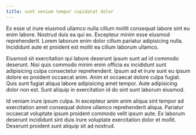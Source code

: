 ```yaml
---
title: sunt veniam tempor cupidatat dolor
---
```


Ex esse ut irure eiusmod ullamco nulla cillum mollit consequat labore sint eu enim labore. Nostrud duis ea qui ex. Excepteur minim esse eiusmod reprehenderit. Lorem laborum enim dolor cillum pariatur adipisicing nulla. Incididunt aute et proident est mollit ea cillum laborum ullamco.

Eiusmod sit exercitation qui labore deserunt ipsum sunt ad id commodo deserunt. Nisi quis commodo minim enim officia ex incididunt sunt adipisicing culpa consectetur reprehenderit. Ipsum ad et irure sunt eu ipsum dolore ex proident occaecat anim. Anim et occaecat dolore culpa fugiat. Quis sunt fugiat aliqua labore adipisicing amet tempor. Aute adipisicing dolor non est. Sunt aliquip in exercitation id do sint sunt laborum eiusmod.

Id veniam irure ipsum culpa. In excepteur anim anim aliqua sint tempor ad exercitation amet consequat dolore ullamco reprehenderit aliqua. Pariatur occaecat voluptate ipsum proident commodo velit ipsum aute. Ex laborum deserunt incididunt sint duis irure voluptate exercitation dolor et mollit. Deserunt proident sunt aliquip sit ad nostrud.